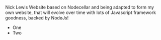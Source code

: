 Nick Lewis Website based on Nodecellar and being adapted to form my own website, that will evolve over time with lots of Javascript framework goodness, backed by NodeJs!

* One 
* Two
